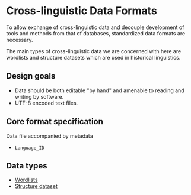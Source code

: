 # Cross-linguistic Data Formats

To allow exchange of cross-linguistic data and decouple development of tools and methods from that of databases, standardized data formats are necessary.

The main types of cross-linguistic data we are concerned with here are wordlists and structure datasets which are used in historical linguistics.


## Design goals

- Data should be both editable "by hand" and amenable to reading and writing by software.
- UTF-8 encoded text files.


## Core format specification

Data file accompanied by metadata

- `Language_ID`


## Data types

- [Wordlists](wordlist.md)
- [Structure dataset](structure_dataset.md)
